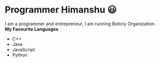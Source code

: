 # Programmer Himanshu 😃

I am a programmer and entrepreneur, I am running Boticly Organization.
<br/>
<b>My Favourite Languages</b>
<ul>
  <li>C++</li>
  <li>Java</li>
  <li>JavaScript</li>
  <li>Python</li>
</ul>
